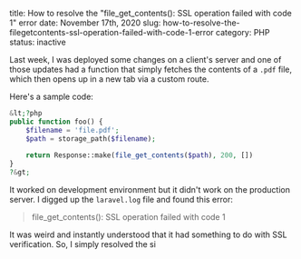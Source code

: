 title: How to resolve the "file_get_contents(): SSL operation failed with code 1" error
date: November 17th, 2020
slug: how-to-resolve-the-filegetcontents-ssl-operation-failed-with-code-1-error
category: PHP
status: inactive

Last week, I was deployed some changes on a client's server and one of those updates had a function that simply fetches the contents of a `.pdf` file, which then opens up in a new tab via a custom route.

Here's a sample code:
```php
&lt;?php
public function foo() {
    $filename = 'file.pdf';
    $path = storage_path($filename);
    
    return Response::make(file_get_contents($path), 200, [])
}
?&gt;
```

It worked on development environment but it didn't work on the production server. I digged up the `laravel.log` file and found this error:

> file_get_contents(): SSL operation failed with code 1

It was weird and instantly understood that it had something to do with SSL verification. So, I simply resolved the si
